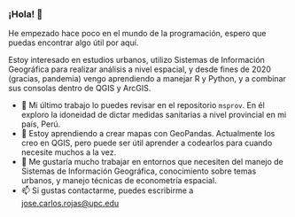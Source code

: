 ### ¡Hola! 👋
He empezado hace poco en el mundo de la programación, espero que puedas encontrar algo útil por aquí.

Estoy interesado en estudios urbanos, utilizo Sistemas de Información Geográfica para realizar análisis a nivel espacial, y desde fines de 2020 (gracias, pandemia) vengo aprendiendo a manejar R y Python, y a combinar sus consolas dentro de QGIS y ArcGIS.

- 🔭 Mi último trabajo lo puedes revisar en el repositorio `msprov`. En él exploro la idoneidad de dictar medidas sanitarias a nivel provincial en mi país, Perú.
- 🌱 Estoy aprendiendo a crear mapas con GeoPandas. Actualmente los creo en QGIS, pero puede ser útil aprender a codearlos para cuando necesite muchos a la vez.
- 👯 Me gustaría mucho trabajar en entornos que necesiten del manejo de Sistemas de Información Geográfica, conocimiento sobre temas urbanos, y manejo técnicas de econometría espacial. 
- 📫 Si gustas contactarme, puedes escribirme a jose.carlos.rojas@upc.edu

<!--
**jrojasquiroz/jrojasquiroz** is a ✨ _special_ ✨ repository because its `README.md` (this file) appears on your GitHub profile.

Here are some ideas to get you started:

- 🔭 I’m currently working on ...
- 🌱 I’m currently learning ...
- 👯 I’m looking to collaborate on ...
- 🤔 I’m looking for help with ...
- 💬 Ask me about ...
- 📫 How to reach me: ...
- 😄 Pronouns: ...
- ⚡ Fun fact: ...
-->
